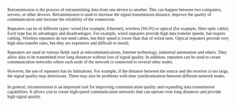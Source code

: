 <font face='mono' size=0>
Retransmission is the process of retransmitting data from one device to another. This can happen between two computers, servers, or other devices. Retransmission is used to increase the signal transmission distance, improve the quality of communication and increase the reliability of the connection.

Repeaters can be of different types: wired (for example, Ethernet), wireless (Wi-Fi) or optical (for example, fiber optic cable). Each type has its advantages and disadvantages. For example, wired repeaters provide high data transfer speeds, but require cabling. Wireless repeaters do not need cables, but their speed is lower than that of wired ones. Optical repeaters provide very high data transfer rates, but they are expensive and difficult to install.

Repeaters are used in various fields such as telecommunications, Internet technology, industrial automation and others. They allow data to be transmitted over long distances without loss of signal quality. In addition, repeaters can be used to create communication networks where each node of the network is connected to several other nodes.

However, the use of repeaters has its limitations. For example, if the distance between the source and the receiver is too large, the signal quality may deteriorate. There may also be problems with time synchronization between different network nodes.

In general, retransmission is an important tool for improving communication quality and expanding data transmission capabilities. It allows you to create high-speed communication networks that can operate over long distances and provide high signal quality.
</font>